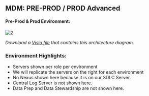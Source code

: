## MDM: PRE-PROD / PROD Advanced

#### Pre-Prod & Prod Environment:
![[2]][2]

*Download a [Visio file][MDM-Architecture-6.4-prod] that contains this architecture diagram.*

### Environment Highlights:

- Servers shown per role per environment
- We will replicate the servers on the right for each environment
- No Nexus shown here because it is on our SDLC Server.
- Central Log Server is not shown here.
- Data Prep and Data Stewardship are not shown here.


<!-- links -->
[2]: ./../../../resources/images/mdm/MDM-Architecture-6.4-prod.png "MDM Architecture 6.4 for Prod"
[MDM-Architecture-6.4-prod]: ./../../../resources/templates/visio/mdm-architecture/MDM-Architecture-6.4-prod.vsd
